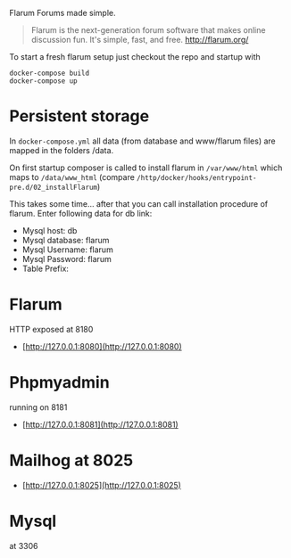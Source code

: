 Flarum Forums made simple.

> Flarum is the next-generation forum software that makes online discussion fun. It's simple, fast, and free.
> http://flarum.org/

To start a fresh flarum setup just checkout the repo and startup 
with 
```
docker-compose build
docker-compose up
```
# Persistent storage
In `docker-compose.yml` all data (from database and www/flarum files) are mapped
in the folders /data.

On first startup composer is called to install flarum in 
`/var/www/html` which maps to `/data/www_html`
(compare `/http/docker/hooks/entrypoint-pre.d/02_installFlarum`)

This takes some time... after that you can call installation procedure of flarum.
Enter following data for db link:

* Mysql host: db
* Mysql database: flarum
* Mysql Username: flarum
* Mysql Password: flarum
* Table Prefix: 



# Flarum
HTTP exposed at 8180
  * [http://127.0.0.1:8080](http://127.0.0.1:8080)

# Phpmyadmin 
 running on 8181
  * [http://127.0.0.1:8081](http://127.0.0.1:8081)

# Mailhog at 8025
  * [http://127.0.0.1:8025](http://127.0.0.1:8025)

# Mysql 
at 3306

